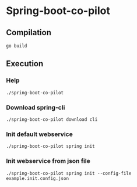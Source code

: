 # Spring-boot-co-pilot


## Compilation
```shell script
go build
```

## Execution

### Help
```shell script
./spring-boot-co-pilot
```

### Download spring-cli
```shell script
./spring-boot-co-pilot download cli
```

### Init default webservice
```shell script
./spring-boot-co-pilot spring init
```

### Init webservice from json file
```shell script
./spring-boot-co-pilot spring init --config-file example.init.config.json
```
